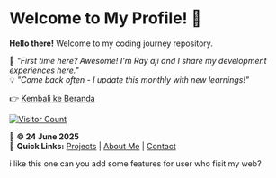 # Welcome to My Profile! 👋

**Hello there!** Welcome to my coding journey repository. 

🌱 *"First time here? Awesome! I'm Ray aji and I share my development experiences here."*  
💡 *"Come back often - I update this monthly with new learnings!"*

👉 [Kembali ke Beranda](./home.html)

[![Visitor Count](https://visitor-badge.laobi.icu/badge?page_id=rayaji.profile)](https://github.com/rayaji)

📅 **©  24 June 2025**  
🔗 **Quick Links:** [Projects](./projects) | [About Me](./about) | [Contact](./contact)

i like this one can you add some features for user who fisit my web?

